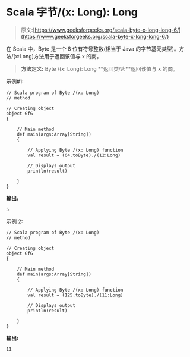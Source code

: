 # Scala 字节/(x: Long): Long

> 原文:[https://www.geeksforgeeks.org/scala-byte-x-long-long-6/](https://www.geeksforgeeks.org/scala-byte-x-long-long-6/)

在 Scala 中，Byte 是一个 8 位有符号整数(相当于 Java 的字节基元类型)。方法/(x:Long)方法用于返回该值与 x 的商。

> **方法定义:** Byte /(x: Long): Long
> **返回类型:**返回该值与 x 的商。

示例#1:

```
// Scala program of Byte /(x: Long)
// method 

// Creating object 
object GfG 
{ 

    // Main method 
    def main(args:Array[String]) 
    { 

        // Applying Byte /(x: Long) function 
        val result = (64.toByte)./(12:Long) 

        // Displays output 
        println(result) 

    } 
} 
```

**输出:**

```
5
```

示例 2:

```
// Scala program of Byte /(x: Long)
// method 

// Creating object 
object GfG 
{ 

    // Main method 
    def main(args:Array[String]) 
    { 

        // Applying Byte /(x: Long) function 
        val result = (125.toByte)./(11:Long) 

        // Displays output 
        println(result) 

    } 
} 
```

**输出:**

```
11
```